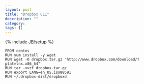 ```yaml
---
layout: post
title: "Dropbox CLI"
description: ""
category: 
tags: []
---
```

{% include JB/setup %}




<pre><code>FROM centos
RUN yum install -y wget
RUN wget -O dropbox.tar.gz "http://www.dropbox.com/download/?plat=lnx.x86_64"
RUN tar -xvzf dropbox.tar.gz
RUN export LANG=en_US.iso88591
RUN ~/.dropbox-dist/dropboxd
</code></pre>
